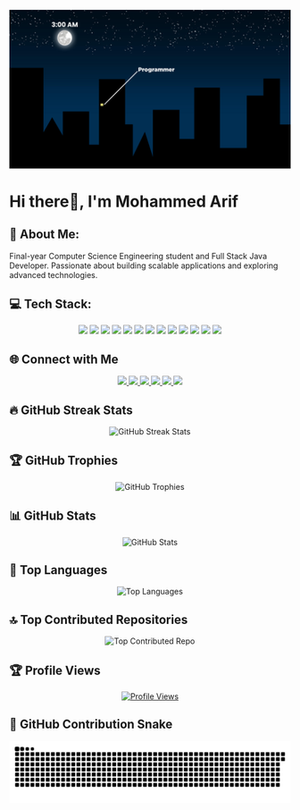 <!-- Header Image -->
<p align="center">
    <img src="https://raw.githubusercontent.com/Arifcodes11/Arifcodes11/main/coder2.jpg" alt="header" width="800">
</p>

# Hi there👋, I'm Mohammed Arif

## 💫 About Me:
<p>
Final-year Computer Science Engineering student and Full Stack Java Developer. Passionate about building scalable applications and exploring advanced technologies.
</p>

## 💻 Tech Stack:
<p align="center">
    <img src="https://img.shields.io/badge/java-%23ED8B00.svg?style=for-the-badge&logo=java&logoColor=white" />
    <img src="https://img.shields.io/badge/javascript-%23323330.svg?style=for-the-badge&logo=javascript&logoColor=%23F7DF1E" />
    <img src="https://img.shields.io/badge/TypeScript-%23007ACC.svg?style=for-the-badge&logo=typescript&logoColor=white" />
    <img src="https://img.shields.io/badge/Node.js-339933?style=for-the-badge&logo=nodedotjs&logoColor=white" />
    <img src="https://img.shields.io/badge/Hono-FF9900?style=for-the-badge&logo=javascript&logoColor=white" />
    <img src="https://img.shields.io/badge/mysql-%2300f.svg?style=for-the-badge&logo=mysql&logoColor=white" />
    <img src="https://img.shields.io/badge/MongoDB-4EA94B?style=for-the-badge&logo=mongodb&logoColor=white" />
    <img src="https://img.shields.io/badge/c++-%2300599C.svg?style=for-the-badge&logo=c%2B%2B&logoColor=white" />
    <img src="https://img.shields.io/badge/html5-%23E34F26.svg?style=for-the-badge&logo=html5&logoColor=white" />
    <img src="https://img.shields.io/badge/css3-%231572B6.svg?style=for-the-badge&logo=css3&logoColor=white" />
    <img src="https://img.shields.io/badge/Spring%20Boot-%236DB33F.svg?style=for-the-badge&logo=spring&logoColor=white" />
    <img src="https://img.shields.io/badge/docker-%230db7ed.svg?style=for-the-badge&logo=docker&logoColor=white" />
    <img src="https://img.shields.io/badge/AWS-%23FF9900.svg?style=for-the-badge&logo=amazon-aws&logoColor=white" />
</p>

## 🌐 Connect with Me
<p align="center">
    <a href="mailto:arifcodes11@gmail.com">
        <img src="https://img.shields.io/badge/Gmail-D14836?style=for-the-badge&logo=gmail&logoColor=white" />
    </a>
    <a href="https://www.linkedin.com/in/mohammed-arif-codes11/">
        <img src="https://img.shields.io/badge/LinkedIn-0077B5?style=for-the-badge&logo=linkedin&logoColor=white" />
    </a>
    <a href="https://www.youtube.com/@yourchannel">
        <img src="https://img.shields.io/badge/YouTube-FF0000?style=for-the-badge&logo=youtube&logoColor=white" />
    </a>
    <a href="https://www.instagram.com/yourprofile">
        <img src="https://img.shields.io/badge/Instagram-E4405F?style=for-the-badge&logo=instagram&logoColor=white" />
    </a>
    <a href="https://www.twitch.tv/yourprofile">
        <img src="https://img.shields.io/badge/Twitch-9146FF?style=for-the-badge&logo=twitch&logoColor=white" />
    </a>
    <a href="https://discord.gg/yourserver">
        <img src="https://img.shields.io/badge/Discord-7289DA?style=for-the-badge&logo=discord&logoColor=white" />
    </a>
</p>

## 🔥 GitHub Streak Stats  
<p align="center">
    <img src="https://github-readme-streak-stats.herokuapp.com/?user=Arifcodes11&theme=black-ice&hide_border=true&stroke=0000&background=060A0CD0" alt="GitHub Streak Stats"/>
</p>

## 🏆 GitHub Trophies  
<p align="center">
    <img src="https://github-profile-trophy.vercel.app/?username=Arifcodes11&theme=onedark&no-frame=false&no-bg=true&margin-w=4" alt="GitHub Trophies">
</p>

## 📊 GitHub Stats
<p align="center">
    <img src="https://github-readme-stats.vercel.app/api?username=Arifcodes11&show_icons=true&count_private=true&theme=react&hide_border=true&bg_color=0D1117" alt="GitHub Stats"/>
</p>

## 📌 Top Languages
<p align="center">
    <img src="https://github-readme-stats.vercel.app/api/top-langs/?username=Arifcodes11&langs_count=8&count_private=true&layout=compact&theme=react&hide_border=true&bg_color=0D1117" alt="Top Languages"/>
</p>

## 🔝 Top Contributed Repositories  
<p align="center">
    <img src="https://github-contributor-stats.vercel.app/api?username=Arifcodes11&limit=5&theme=dark&combine_all_yearly_contributions=true" alt="Top Contributed Repo">
</p>

## 🏆 Profile Views
<p align="center">
    <a href="https://visitcount.itsvg.in">
        <img src="https://visitcount.itsvg.in/api?id=Arifcodes11&icon=5&color=0" alt="Profile Views">
    </a>
</p>

## 🐍 GitHub Contribution Snake  
<p align="center">
    <picture>
        <source media="(prefers-color-scheme: dark)" srcset="https://raw.githubusercontent.com/Arifcodes11/Arifcodes11/output/github-snake-dark.svg" />
        <img alt="github-snake" src="https://raw.githubusercontent.com/Arifcodes11/Arifcodes11/output/github-snake-dark.svg" />
    </picture>
</p>
